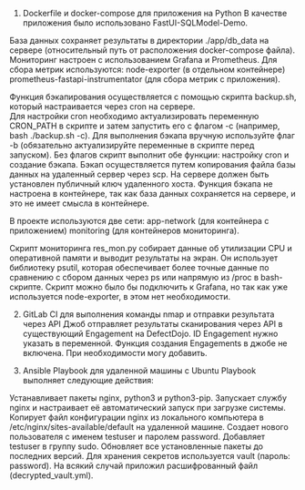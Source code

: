 1. Dockerfile и docker-compose для приложения на Python
В качестве приложения было использовано FastUI-SQLModel-Demo.

База данных сохраняет результаты в директории ./app/db_data на сервере (относительный путь от расположения docker-compose файла).
Мониторинг настроен с использованием Grafana и Prometheus. Для сбора метрик используются:
node-exporter (в отдельном контейнере)
prometheus-fastapi-instrumentator (для сбора метрик с приложения).

Функция бэкапирования осуществляется с помощью скрипта backup.sh, который настраивается через cron на сервере.    
Для настройки cron необходимо актуализировать переменную CRON_PATH в скрипте и затем запустить его с флагом -c (например, bash ./backup.sh -c).
Для выполнения бэкапа вручную используйте флаг -b (обязательно актуализируйте переменные в скрипте перед запуском).
Без флагов скрипт выполнит обе функции: настройку cron и создание бэкапа. Бэкап осуществляется путем копирования файла базы данных на удаленный сервер через scp. На сервере должен быть установлен публичный ключ удаленного хоста.
Функция бэкапа не настроена в контейнере, так как база данных сохраняется на сервере, и это не имеет смысла в контейнере.

В проекте используются две сети:
app-network (для контейнера с приложением)
monitoring (для контейнеров мониторинга).

Скрипт мониторинга res_mon.py собирает данные об утилизации CPU и оперативной памяти и выводит результаты на экран. Он использует библиотеку psutil, которая обеспечивает более точные данные по сравнению с сбором данных через ps или напрямую из /proc в bash-скрипте. Скрипт можно было бы подключить к Grafana, но так как уже используется node-exporter, в этом нет необходимости.

2. GitLab CI для выполнения команды nmap и отправки результата через API
Джоб отправляет результаты сканирования через API в существующий Engagement на DefectDojo. ID Engagement нужно указать в переменной. Функция создания Engagements в джобе не включена. При необходимости могу добавить.

3. Ansible Playbook для удаленной машины с Ubuntu
Playbook выполняет следующие действия:

Устанавливает пакеты nginx, python3 и python3-pip.
Запускает службу nginx и настраивает её автоматический запуск при загрузке системы.
Копирует файл конфигурации nginx из локального компьютера в /etc/nginx/sites-available/default на удаленной машине.
Создает нового пользователя с именем testuser и паролем password.
Добавляет testuser в группу sudo.
Обновляет все установленные пакеты до последних версий.
Для хранения секретов используется vault (пароль: password). На всякий случай приложил расшифрованный файл (decrypted_vault.yml).
